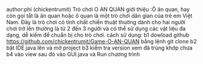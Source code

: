 author:phi (chickentrumit)
Trò chơi O AN QUAN 
giới thiệu :Ô ăn quan, hay còn gọi tắt là ăn quan hoặc ô quan là một trò chơi dân gian của trẻ em Việt Nam. Đây là trò chơi có tính chất chiến thuật thường dành cho hai người chơi trở lên thường là từ 2 đến 3 người và có thể sử dụng các vật liệu đa dạng, dễ kiếm để chuẩn bị cho trò chơi.
cách sử dụng:
b1 dowload github https://github.com/chickentrumit/Game-O-AN-QUAN bằng lệnh git clone
b2 bật IDE java lên và mở project
b3 kiểm tra version xem đã trùng khớp chưa 
b4 vào view sau đó vào GUI.java và Run chương trình 
